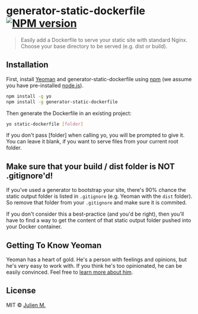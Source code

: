 # generator-static-dockerfile [![NPM version][npm-image]][npm-url]
> Easily add a Dockerfile to serve your static site with standard Nginx. 
> Choose your base directory to be served (e.g. dist or build).

## Installation

First, install [Yeoman](http://yeoman.io) and generator-static-dockerfile using [npm](https://www.npmjs.com/) (we assume you have pre-installed [node.js](https://nodejs.org/)).

```bash
npm install -g yo
npm install -g generator-static-dockerfile
```

Then generate the Dockerfile in an existing project:

```bash
yo static-dockerfile [folder]
```

If you don't pass [folder] when calling yo, you will be prompted to give it. You can leave it blank, if you want to serve files from your current root folder.

## Make sure that your build / dist folder is NOT .gitignore'd!

If you've used a generator to bootstrap your site, there's 90% chance the static output folder is listed in `.gitignore` (e.g. Yeoman with the `dist` folder).
So remove that folder from your `.gitignore` and make sure it is commited.

If you don't consider this a best-practice (and you'd be right), then you'll have to find a way to get the content of that static output folder pushed into your Docker container.

## Getting To Know Yeoman

Yeoman has a heart of gold. He&#39;s a person with feelings and opinions, but he&#39;s very easy to work with. If you think he&#39;s too opinionated, he can be easily convinced. Feel free to [learn more about him](http://yeoman.io/).

## License

MIT © [Julien M.]()


[npm-image]: https://badge.fury.io/js/generator-static-dockerfile.svg
[npm-url]: https://npmjs.org/package/generator-static-dockerfile
